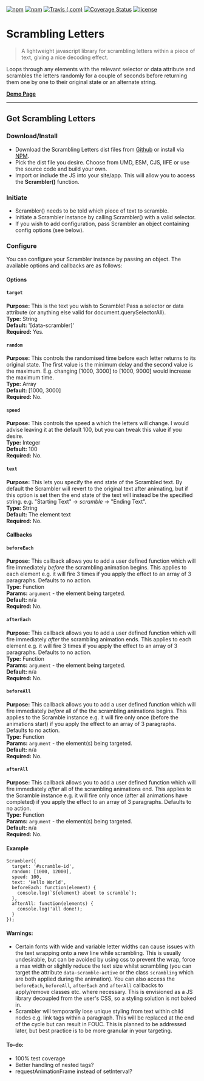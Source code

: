 
[![npm](https://img.shields.io/npm/dt/scrambling-letters.svg)](https://www.npmjs.com/package/scrambling-letters)
[![npm](https://img.shields.io/npm/v/scrambling-letters.svg)](https://www.npmjs.com/package/scrambling-letters)
[![Travis (.com)](https://img.shields.io/travis/com/Recidvst/scrambling-letters.svg)](https://travis-ci.com/Recidvst/scrambling-letters)
[![Coverage Status](https://coveralls.io/repos/github/Recidvst/scrambling-letters/badge.svg?branch=master)](https://coveralls.io/github/Recidvst/scrambling-letters?branch=master)
[![license](https://img.shields.io/github/license/recidvst/scrambling-letters.svg)](https://github.com/Recidvst/scrambling-letters/blob/master/LICENSE)

# Scrambling Letters
> A lightweight javascript library for scrambling letters within a piece of text, giving a nice decoding effect.

Loops through any elements with the relevant selector or data attribute and scrambles the letters randomly for a couple of seconds before returning them one by one to their original state or an alternate string.

[**Demo Page**](https://scrambling-letters.chris-snowden.me/ 'Scrambling Letters demo')

---


## Get Scrambling Letters

### Download/Install
- Download the Scrambling Letters dist files from [Github](https://github.com/Recidvst/scrambling-letters/archive/master.zip 'Github download') or install via [NPM](https://www.npmjs.com/package/scrambling-letters 'npm download').
- Pick the dist file you desire. Choose from UMD, ESM, CJS, IIFE or use the source code and build your own.
- Import or include the JS into your site/app. This will allow you to access the **Scrambler()** function.

### Initiate
- Scrambler() needs to be told which piece of text to scramble.
- Initiate a Scrambler instance by calling Scrambler() with a valid selector. 
- If you wish to add configuration, pass Scrambler an object containing config options (see below).

### Configure
You can configure your Scrambler instance by passing an object. The available options and callbacks are as follows:

#### Options

#### ```target```
**Purpose:** This is the text you wish to Scramble! Pass a selector or data attribute (or anything else valid for document.querySelectorAll).    
**Type:** String    
**Default:** '[data-scrambler]'     
**Required:** Yes.   

#### ```random```
**Purpose:** This controls the randomised time before each letter returns to its original state. The first value is the minimum delay and the second value is the maximum. E.g. changing [1000, 3000] to [1000, 9000] would increase the maximum time.    
**Type:** Array  
**Default:** [1000, 3000]    
**Required:** No.

#### ```speed```
**Purpose:** This controls the speed a which the letters will change. I would advise leaving it at the default 100, but you can tweak this value if you desire.    
**Type:** Integer   
**Default:** 100  
**Required:** No.  

#### ```text```
**Purpose:** This lets you specify the end state of the Scrambled text. By default the Scrambler will revert to the original text after animating, but if this option is set then the end state of the text will instead be the specified string. e.g. "Starting Text" -> *scramble* -> "Ending Text".  
**Type:** String  
**Default:** The element text  
**Required:** No.

#### Callbacks

#### ```beforeEach```
**Purpose:** This callback allows you to add a user defined function which will fire immediately *before* the scrambling animation begins. This applies to each element e.g. it will fire 3 times if you apply the effect to an array of 3 paragraphs. Defaults to no action.  
**Type:** Function  
**Params:** ```argument``` - the element being targeted.  
**Default:** n/a  
**Required:** No.

#### ```afterEach```
**Purpose:** This callback allows you to add a user defined function which will fire immediately *after* the scrambling animation ends. This applies to each element e.g. it will fire 3 times if you apply the effect to an array of 3 paragraphs. Defaults to no action.  
**Type:** Function  
**Params:** ```argument``` - the element being targeted.  
**Default:** n/a  
**Required:** No.

#### ```beforeAll```
**Purpose:** This callback allows you to add a user defined function which will fire immediately *before* all of the the scrambling animations begins. This applies to the Scramble instance e.g. it will fire only once (before the animations start) if you apply the effect to an array of 3 paragraphs. Defaults to no action.  
**Type:** Function  
**Params:** ```argument``` - the element(s) being targeted.  
**Default:** n/a  
**Required:** No.

#### ```afterAll```
**Purpose:** This callback allows you to add a user defined function which will fire immediately *after* all of the scrambling animations end. This applies to the Scramble instance e.g. it will fire only once (after all animations have completed) if you apply the effect to an array of 3 paragraphs. Defaults to no action.  
**Type:** Function  
**Params:** ```argument``` - the element(s) being targeted.  
**Default:** n/a  
**Required:** No.

#### Example
```
Scrambler({
  target: '#scramble-id',
  random: [1000, 12000],
  speed: 100,
  text: 'Hello World',
  beforeEach: function(element) {
    console.log(`${element} about to scramble`);
  },
  afterAll: function(elements) {
    console.log('all done!);
  }
});
```

#### Warnings:
- Certain fonts with wide and variable letter widths can cause issues with the text wrapping onto a new line while scrambling. This is usually undesirable, but can be avoided by using css to prevent the wrap, force a max width or slightly reduce the text size whilst scrambling (you can target the attribute `data-scramble-active` or the class `scrambling` which are both applied during the animation). You can also access the `beforeEach`, `beforeAll`, `afterEach` and `afterAll` callbacks to apply/remove classes etc. where necessary. This is envisioned as a JS library decoupled from the user's CSS, so a styling solution is not baked in.
- Scrambler will temporarily lose unique styling from text within child nodes e.g. link tags within a paragraph. This will be replaced at the end of the cycle but can result in FOUC. This is planned to be addressed later, but best practice is to be more granular in your targeting.

#### To-do:
- 100% test coverage
- Better handling of nested tags?
- requestAnimationFrame instead of setInterval?
